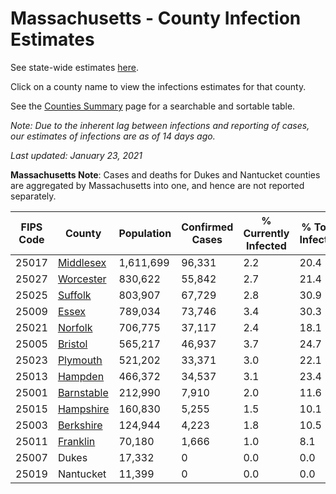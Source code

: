 # Massachusetts - County Infection Estimates

See state-wide estimates [here](/infections/us-ma).

Click on a county name to view the infections estimates for that county.

See the [Counties Summary](/infections/summary-counties) page for a searchable and sortable table.

*Note: Due to the inherent lag between infections and reporting of cases, our estimates of infections are as of 14 days ago.*

*Last updated: January 23, 2021*

**Massachusetts Note**: Cases and deaths for Dukes and Nantucket counties are aggregated by Massachusetts into one, and hence are not reported separately.

|   FIPS Code |                   County |   Population |   Confirmed Cases |   % Currently Infected |   % Total Infected |
|-------------|--------------------------|--------------|-------------------|------------------------|--------------------|
|       25017 |   [Middlesex](middlesex) |    1,611,699 |            96,331 |                    2.2 |               20.4 |
|       25027 |   [Worcester](worcester) |      830,622 |            55,842 |                    2.7 |               21.4 |
|       25025 |       [Suffolk](suffolk) |      803,907 |            67,729 |                    2.8 |               30.9 |
|       25009 |           [Essex](essex) |      789,034 |            73,746 |                    3.4 |               30.3 |
|       25021 |       [Norfolk](norfolk) |      706,775 |            37,117 |                    2.4 |               18.1 |
|       25005 |       [Bristol](bristol) |      565,217 |            46,937 |                    3.7 |               24.7 |
|       25023 |     [Plymouth](plymouth) |      521,202 |            33,371 |                    3.0 |               22.1 |
|       25013 |       [Hampden](hampden) |      466,372 |            34,537 |                    3.1 |               23.4 |
|       25001 | [Barnstable](barnstable) |      212,990 |             7,910 |                    2.0 |               11.6 |
|       25015 |   [Hampshire](hampshire) |      160,830 |             5,255 |                    1.5 |               10.1 |
|       25003 |   [Berkshire](berkshire) |      124,944 |             4,223 |                    1.8 |               10.5 |
|       25011 |     [Franklin](franklin) |       70,180 |             1,666 |                    1.0 |                8.1 |
|       25007 |                    Dukes |       17,332 |                 0 |                    0.0 |                0.0 |
|       25019 |                Nantucket |       11,399 |                 0 |                    0.0 |                0.0 |